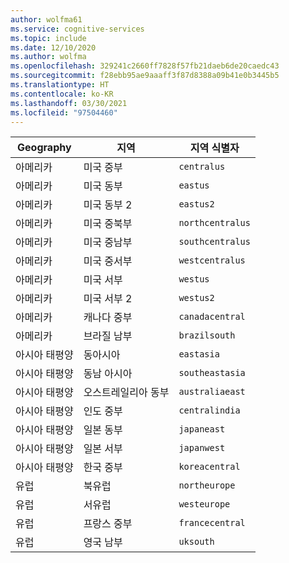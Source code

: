 ```yaml
---
author: wolfma61
ms.service: cognitive-services
ms.topic: include
ms.date: 12/10/2020
ms.author: wolfma
ms.openlocfilehash: 329241c2660ff7828f57fb21daeb6de20caedc43
ms.sourcegitcommit: f28ebb95ae9aaaff3f87d8388a09b41e0b3445b5
ms.translationtype: HT
ms.contentlocale: ko-KR
ms.lasthandoff: 03/30/2021
ms.locfileid: "97504460"
---
```

| Geography | 지역 | 지역 식별자 |
| ----- | ----- | ----- |
| 아메리카 | 미국 중부 | `centralus` |
| 아메리카 | 미국 동부 | `eastus` |
| 아메리카 | 미국 동부 2 | `eastus2` |
| 아메리카 | 미국 중북부 | `northcentralus` |
| 아메리카 | 미국 중남부 | `southcentralus` |
| 아메리카 | 미국 중서부 | `westcentralus` |
| 아메리카 | 미국 서부 | `westus` |
| 아메리카 | 미국 서부 2 | `westus2` |
| 아메리카 | 캐나다 중부 | `canadacentral` |
| 아메리카 | 브라질 남부 | `brazilsouth` |
| 아시아 태평양 | 동아시아 | `eastasia` |
| 아시아 태평양 | 동남 아시아 | `southeastasia` |
| 아시아 태평양 | 오스트레일리아 동부 | `australiaeast` |
| 아시아 태평양 | 인도 중부 | `centralindia` |
| 아시아 태평양 | 일본 동부 | `japaneast` |
| 아시아 태평양 | 일본 서부 | `japanwest` |
| 아시아 태평양 | 한국 중부 | `koreacentral` |
| 유럽 | 북유럽 | `northeurope` |
| 유럽 | 서유럽 | `westeurope` |
| 유럽 | 프랑스 중부 | `francecentral` |
| 유럽 | 영국 남부 | `uksouth` |
